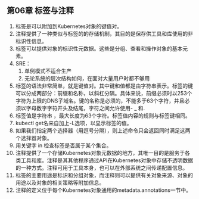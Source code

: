 ## 第06章 标签与注释

1. 标签是可以附加到Kubernetes对象的键值对。
2. 注释提供了一种类似与标签的的存储机制，其目的是保存供工具和库使用的非标识性信息。
3. 标签可以提供对象的标识性元数据。这些是分组、查看和操作对象的基本元素。
4. SRE：
   1. 单例模式不适合生产
   2. 无论系统的层次结构如何，在面对大量用户时都不够用
5. 标签的语法非常简单，就是键值对。其中键和值都是由字符串表示。标签的键可以分成两部分：前缀和名称，以斜杠分隔。具体来说，前缀必须时以253个字符为上限的DNS子域名。键的名称是必须的，不能多于63个字符，并且必须以字母数字字符开头及结尾，字符之间允许使用- _ 和.
6. 标签值是字符串 ，最大长度为63个字符。标签值内容的规则与标签键相同。
7. kubectl get名来自加上-L选项，以显示标签的值。
8. 如果我们指定两个选择器（用逗号分隔），则上述命令只会返回同时满足这两个选择器对象。
9. 用关键字 in 检查标签是否属于某个集合。
10. 注释提供了一个存储Kubernetes对象元数据的地方，其唯一目的是服务于各类工具和库。注释是其其他程序通过API在Kubernetes对象中存储不透明数据的一种方式。注释可用于工具本身，也可以在外部系统之间传递配置信息。
11. 标签的主要用途是标识和分组对象，而注释则可以提供有关对象来源、对象的用途以及对象的相关策略等附加信息。
12. 注释的定义位于每个Kubernetes对象通用的metadata.annotations一节中。